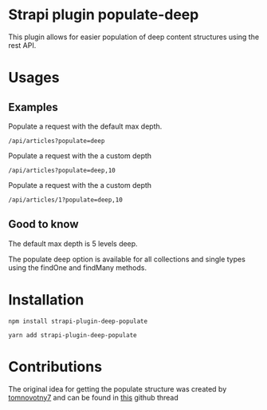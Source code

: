 # Strapi plugin populate-deep
This plugin allows for easier population of deep content structures using the rest API.

# Usages

## Examples

Populate a request with the default max depth.

`/api/articles?populate=deep`

Populate a request with the a custom depth

`/api/articles?populate=deep,10`

Populate a request with the a custom depth

`/api/articles/1?populate=deep,10`

## Good to know

The default max depth is 5 levels deep.

The populate deep option is available for all collections and single types using the findOne and findMany methods.


# Installation

`npm install strapi-plugin-deep-populate`

`yarn add strapi-plugin-deep-populate`


# Contributions
The original idea for getting the populate structure was created by [tomnovotny7](https://github.com/tomnovotny7) and can be found in [this](https://github.com/strapi/strapi/issues/11836) github thread
